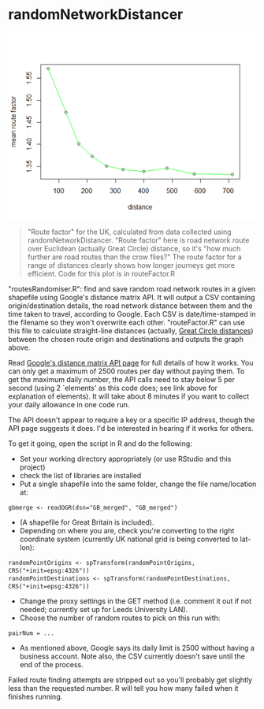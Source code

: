 randomNetworkDistancer
======================

![route factor](https://github.com/DanOlner/randomNetworkDistancer/blob/master/images/routefactor_vs_distance_straightline_over_route.png)

> "Route factor" for the UK, calculated from data collected using randomNetworkDistancer. "Route factor" here is road network route over Euclidean (actually Great Circle) distance, so it's "how much further are road routes than the crow flies?" The route factor for a range of distances clearly shows how longer journeys get more efficient. Code for this plot is in routeFactor.R

"routesRandomiser.R": find and save random road network routes in a given shapefile using Google's distance matrix API. It will output a CSV containing origin/destination details, the road network distance between them 
and the time taken to travel, according to Google. Each CSV is date/time-stamped in the filename so they won't overwrite each other. "routeFactor.R" can use this file to calculate straight-line distances (actually, [Great Circle distances](http://rpackages.ianhowson.com/rforge/sp/man/spDistsN1.html)) between the chosen route origin and destinations and outputs the graph above.

Read [Google's distance matrix API page](https://developers.google.com/maps/documentation/distancematrix/) 
for full details of how it works. You can only get a maximum of 2500 routes per day without paying them. 
To get the maximum daily number, the API calls need to stay below 5 per second 
(using 2 `elements' as this code does; see link above for explanation of elements). 
It will take about 8 minutes if you want to collect your daily allowance in one code run.

The API doesn't appear to require a key or a specific IP address, though the API page suggests it does. 
I'd be interested in hearing if it works for others.

To get it going, open the script in R and do the following:

* Set your working directory appropriately (or use RStudio and this project)
* check the list of libraries are installed
* Put a single shapefile into the same folder, change the file name/location at:
```
gbmerge <- readOGR(dsn="GB_merged", "GB_merged") 
```
* (A shapefile for Great Britain is included).
* Depending on where you are, check you're converting to the right coordinate system
(currently UK national grid is being converted to lat-lon):
```
randomPointOrigins <- spTransform(randomPointOrigins, CRS("+init=epsg:4326"))
randomPointDestinations <- spTransform(randomPointDestinations, CRS("+init=epsg:4326"))
```
* Change the proxy settings in the GET method (i.e. comment it out if not needed; currently set up for Leeds University LAN).
* Choose the number of random routes to pick on this run with:
```
pairNum = ...
```
* As mentioned above, Google says its daily limit is 2500 without having a business account. Note also, the CSV currently doesn't save until the end of the process.

Failed route finding attempts are stripped out so you'll probably get slightly less than the requested number. 
R will tell you how many failed when it finishes running.

